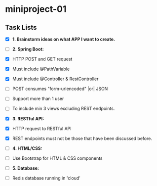 # miniproject-01 

## Task Lists

- [x] **1. Brainstorm ideas on what APP I want to create.**

- [ ] **2. Spring Boot:** <br/>
- [x] HTTP POST and GET request <br/>
- [x] Must include @PathVariable <br/>
- [x] Must include @Controller & RestController <br/>
- [ ] POST consumes "form-urlencoded" |or| JSON <br/>
- [ ] Support more than 1 user <br/>
- [ ] To include min 3 views excluding REST endpoints. <br/>

- [x] **3. RESTful API:**<br/>
- [x] HTTP request to RESTful API<br/>
- [x] REST endpoints must not be those that have been discussed before.<br/>

- [ ] **4. HTML/CSS:**<br/>
- [ ] Use Bootstrap for HTML & CSS components<br/>

- [ ] **5. Database:**<br/>
- [ ] Redis database running in 'cloud'<br/>
